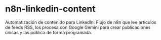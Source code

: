# n8n-linkedin-content
Automatización de contenido para LinkedIn: Flujo de n8n que lee artículos de feeds RSS, los procesa con Google Gemini para crear publicaciones únicas y las publica de forma programada.
